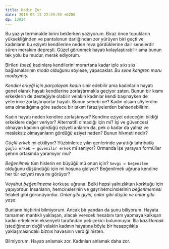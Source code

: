 ```yaml
---
title: Kadın Zor
date: 2015-03-13 22:39:39 +0200
dp: 13024 
---
```


Bu yazıyı terminalde birini beklerken yazıyorum. Biraz önce topukların
yüksekliğinden ve pantalonun darlığından zor yürüyen biri geçti ve
kadınların bu eziyeti kendilerine neden reva gördüklerine dair
senelerdir süren merakım depreşti. Güzel görünmek hayatı
kolaylaştırabilir ama bunun tek yolu bu mudur, merak ediyorum.

Birileri (bazı) kadınlara kendilerini morartana kadar iple sıkı sıkı
bağlamalarının *moda* olduğunu söylese, yapacaklar. *Bu sene kangren
moru modaymış.*

*Kendini erkeği için parçalayan kadın* sinir edebilir ama kadınların
hayatı genel olarak hayatı kendilerine zorlaştırmakla geçiyor
zaten. Bunun bir kısmı erkeklerin de desteğiyle olabilir velakin
kadınlar kendi başınayken de yeterince zorlaştırıyorlar hayatı. Bunun
sebebi ne? Kadın olsam söylerdim ama olmadığıma göre sadece bir takım
faraziyelerden bahsedebilirim.

Kadın hayatı neden kendine zorlaştırıyor? Kendine eziyet edeceğini
bildiği erkeklere değer veriyor? Alternatifi olmadığı için mi? İşi ve
güvencesi olmayan kadının gördüğü eziyeti anlarım da, pek o kadar da
yalnız ve mesleksiz olmayanların gördüğü eziyet neden? Bunun hikmeti
nedir?

*Güçlü erkek* mi etkiliyor? Yüzbinlerce yılın genlerinde yarattığı
tahribatla `güçlü erkek = güvenilir erkek` mi sanıyor? Ormanda işe
yarayan formüller şehrin ortasında yaramıyor mu? 

*Beğenilmek* tüm hislerin en büyüğü mü onun için? `Sevgi = beğenilme`
olduğunu düşündüğü için mi hoşuna gidiyor? Beğenilmek uğruna kendine
her tür eziyeti reva mı görüyor?

Veyahut *beğenilmeme* korkusu uğruna. Belki hepsi yalnızlıktan
korktuğu için yapıyordur. İnsanların, hemcinslerinin ve
gayrıhemcinslerinin *beğenmemesi* felaket gibi görünüyordur. *Onlar
gibi giyin, onlar gibi düşün ve onlar gibi yaşa.* 

Bunların hiçbirini bilmiyorum. Ancak bir yandan da şunu
biliyorum. Hayata tamamen mantıklı yaklaşan, alacak verecek hesabını
tam yapmaya kalkışan kadın erkeklerin ekseriyeti tarafından pek çekici
bulunmuyor. İlla *kazıklamak* istediğinden değil velakin kadının
hayatına böyle bir hesapçılıkla yaklaşmasındaki *biznıs* havasının
verdiği histen. 

Bilmiyorum. Hayatı anlamak zor. Kadınları anlamak daha zor. 



